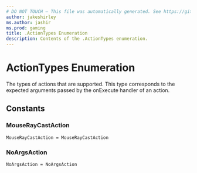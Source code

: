 ```yaml
---
# DO NOT TOUCH — This file was automatically generated. See https://github.com/mojang/minecraftapidocsgenerator to modify descriptions, examples, etc.
author: jakeshirley
ms.author: jashir
ms.prod: gaming
title: .ActionTypes Enumeration
description: Contents of the .ActionTypes enumeration.
---
```

# ActionTypes Enumeration

The types of actions that are supported. This type corresponds to the expected arguments passed by the onExecute handler of an action.

## Constants
### **MouseRayCastAction**
`MouseRayCastAction = MouseRayCastAction`
### **NoArgsAction**
`NoArgsAction = NoArgsAction`
